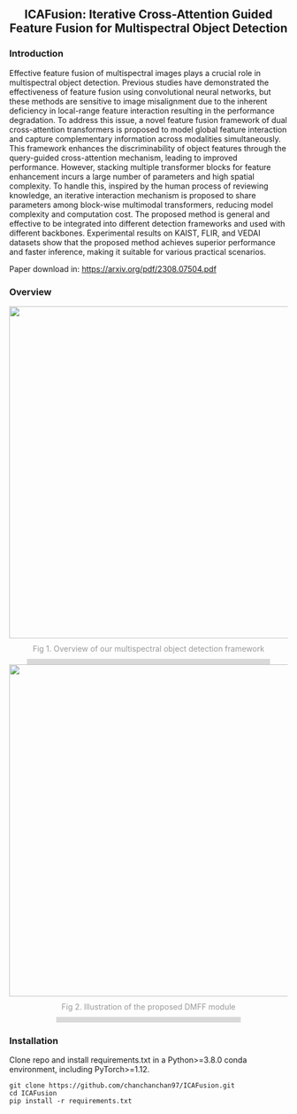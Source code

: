 ## <div align="center">ICAFusion: Iterative Cross-Attention Guided Feature Fusion for Multispectral Object Detection</div>

### Introduction
Effective feature fusion of multispectral images plays a crucial role in multispectral object detection. Previous studies have demonstrated the effectiveness of feature fusion using convolutional neural networks, but these methods are sensitive to image misalignment due to the inherent deficiency in local-range feature interaction resulting in the performance degradation. To address this issue, a novel feature fusion framework of dual cross-attention transformers is proposed to model global feature interaction and capture complementary information across modalities simultaneously. This framework enhances the discriminability of object features through the query-guided cross-attention mechanism, leading to improved performance. However, stacking multiple transformer blocks for feature enhancement incurs a large number of parameters and high spatial complexity. To handle this, inspired by the human process of reviewing knowledge, an iterative interaction mechanism is proposed to share parameters among block-wise multimodal transformers, reducing model complexity and computation cost. The proposed method is general and effective to be integrated into different detection frameworks and used with different backbones. Experimental results on KAIST, FLIR, and VEDAI datasets show that the proposed method achieves superior performance and faster inference, making it suitable for various practical scenarios.

Paper download in: https://arxiv.org/pdf/2308.07504.pdf

### Overview
<div align="center">
  <img src="https://github.com/chanchanchan97/ICAFusion/assets/39607836/05a71809-0182-487d-9013-442497a996fd" width="600px">
  <div style="color:orange; border-bottom: 10px solid #d9d9d9; display: inline-block; color: #999; padding: 10px;"> Fig 1. Overview of our multispectral object detection framework </div>
</div>

<div align="center">
  <img src="https://github.com/chanchanchan97/ICAFusion/assets/39607836/b82ba614-22da-421c-89e9-53d6d535ee36" width="600px">
  <div style="color:orange; border-bottom: 10px solid #d9d9d9; display: inline-block; color: #999; padding: 10px;"> Fig 2. Illustration of the proposed DMFF module </div>
</div>


### Installation
Clone repo and install requirements.txt in a Python>=3.8.0 conda environment, including PyTorch>=1.12.
```
git clone https://github.com/chanchanchan97/ICAFusion.git
cd ICAFusion
pip install -r requirements.txt
```
